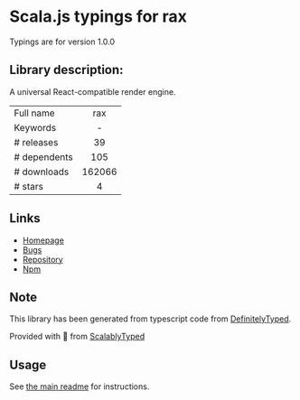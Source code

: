 
# Scala.js typings for rax

Typings are for version 1.0.0

## Library description:
A universal React-compatible render engine.

|                    |                 |
| ------------------ | :-------------: |
| Full name          | rax |
| Keywords           | - |
| # releases         | 39 |
| # dependents       | 105 |
| # downloads        | 162066 |
| # stars            | 4 |

## Links
- [Homepage](https://github.com/alibaba/rax#readme)
- [Bugs](https://github.com/alibaba/rax/issues)
- [Repository](https://github.com/alibaba/rax)
- [Npm](https://www.npmjs.com/package/rax)
    


## Note
This library has been generated from typescript code from [DefinitelyTyped](https://definitelytyped.org).

Provided with :purple_heart: from [ScalablyTyped](https://github.com/oyvindberg/ScalablyTyped)

## Usage
See [the main readme](../../readme.md) for instructions.



